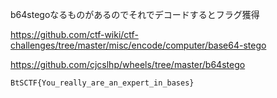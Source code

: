 b64stegoなるものがあるのでそれでデコードするとフラグ獲得

https://github.com/ctf-wiki/ctf-challenges/tree/master/misc/encode/computer/base64-stego

https://github.com/cjcslhp/wheels/tree/master/b64stego

`BtSCTF{You_really_are_an_expert_in_bases}`
